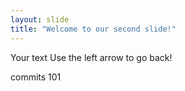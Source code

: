 ```yaml
---
layout: slide
title: "Welcome to our second slide!"
---
```

Your text
Use the left arrow to go back!

commits 101
